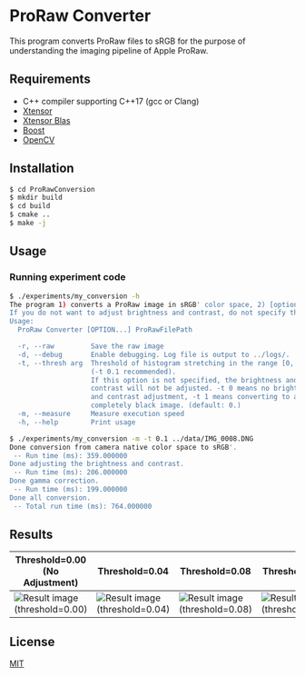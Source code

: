 # ProRaw Converter

This program converts ProRaw files to sRGB for the purpose of understanding the imaging pipeline of Apple ProRaw.

## Requirements
- C++ compiler supporting C++17 (gcc or Clang)
- [Xtensor](https://github.com/xtensor-stack/xtensor)
- [Xtensor Blas](https://github.com/xtensor-stack/xtensor-blas)
- [Boost](https://github.com/boostorg/boost)
- [OpenCV](https://github.com/opencv/opencv)

## Installation
```bash
$ cd ProRawConversion
$ mkdir build
$ cd build
$ cmake ..
$ make -j
```

## Usage
### Running experiment code
```bash
$ ./experiments/my_conversion -h
The program 1) converts a ProRaw image in sRGB' color space, 2) [optional] adjusts the brightness and contrasts, 3) applys gamma correction, and then 4) saves the result in PNG format. 
If you do not want to adjust brightness and contrast, do not specify the -t option or specify -t 0.
Usage:
  ProRaw Converter [OPTION...] ProRawFilePath

  -r, --raw         Save the raw image
  -d, --debug       Enable debugging. Log file is output to ../logs/.
  -t, --thresh arg  Threshold of histogram stretching in the range [0, 1] 
                    (-t 0.1 recommended). 
                    If this option is not specified, the brightness and 
                    contrast will not be adjusted. -t 0 means no brightness 
                    and contrast adjustment, -t 1 means converting to a 
                    completely black image. (default: 0.)
  -m, --measure     Measure execution speed
  -h, --help        Print usage
```

```bash
$ ./experiments/my_conversion -m -t 0.1 ../data/IMG_0008.DNG
Done conversion from camera native color space to sRGB'. 
 -- Run time (ms): 359.000000
Done adjusting the brightness and contrast.
 -- Run time (ms): 206.000000
Done gamma correction.
 -- Run time (ms): 199.000000
Done all conversion.
 -- Total run time (ms): 764.000000
```

## Results
|Threshold=0.00<br />(No Adjustment)|Threshold=0.04|Threshold=0.08|Threshold=0.10|Threshold=0.12|
|---|---|---|---|---|
|![Result image (threshold=0.00)](data/IMG_0008.DNG.cv_srgb_no_adj.png)|![Result image (threshold=0.04)](data/IMG_0008.DNG.cv_srgb_adj_0.040000.png)|![Result image (threshold=0.08)](data/IMG_0008.DNG.cv_srgb_adj_0.080000.png)|![Result image (threshold=0.10)](data/IMG_0008.DNG.cv_srgb_adj_0.100000.png)|![Result image (threshold=0.12)](data/IMG_0008.DNG.cv_srgb_adj_0.120000.png)|

## License

[MIT](https://choosealicense.com/licenses/mit/)